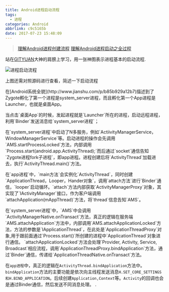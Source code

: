 ```yaml
---
title: Android进程启动流程
tags:
  - 进程
categories: Android
abbrlink: c9c5165b
date: 2017-07-23 15:48:09
---
```

> [理解Android进程创建流程](http://gityuan.com/2016/03/26/app-process-create/)
[理解Android进程启动之全过程](http://gityuan.com/2016/10/09/app-process-create-2/)

站在[GITYUAN](http://gityuan.com/)大神的肩膀上学习，用一张神图表示进程基本的启动流程.



![进程启动流程](93730-b39799182d787287.webp)

<!-- more -->

上图还需对照源码进行查看，简述一下启动流程
<p>
在[Android系统全貌](http://www.jianshu.com/p/b85b929a12b7)描述到了Zygote孵化了第一个进程是system_server进程，而且孵化第一个App进程是Launcher，也就是桌面App。
<p>
当点击`桌面App`的时候，发起进程就是`Launcher`所在的进程，启动远程进程，利用`Binder`发送消息给`system_server进程`；
<p>
在`system_server进程`中启动了N多服务，例如`ActiivityManagerService，WindowManagerService`等。启动进程的操作会先调用`AMS.startProcessLocked`方法，内部调用 `Process.start(android.app.ActivityThread);`而后通过`socket`通信告知`Zygote进程fork子进程`，即app进程。进程创建后将`ActivityThread`加载进去，执行`ActivityThread.main()`方法。
<p>
在`app进程`中，`main方法`会实例化`ActivityThread`，同时创建`ApplicationThread，Looper，Hander对象`，调用`attach方法`进行`Binder`通信，`looper`启动循环。`attach`方法内部获取`ActivityManagerProxy`对象，其实现了`IActivityManager`接口，作为客户端调用`attachApplication(mAppThread)`方法，将`thread`信息告知`AMS`。
<p>
在`system_server进程`中，`AMS`中会调用`ActivityManagerNative.onTransact`方法，真正的逻辑在服务端`AMS.attachApplication`方法中，内部调用`AMS.attachApplicationLocked`方法，方法的参数是`IApplicationThread`，在此处是`ApplicationThreadProxy`对象,用于跟前面通过`Process.start()`所创建的进程中`ApplicationThread`对象进行通信。
`attachApplicationLocked`方法会处理`Provider, Activity, Service, Broadcast`相应流程，调用`ApplicationThreadProxy.bindApplication`方法，通过`Binder`通信，传递给`ApplicationThreadNative.onTransact`方法。

在`app进程`中，真正的逻辑在`ActivityThread.bindApplication`方法中。`bindApplication`方法的主要功能是依次向主线程发送消息`H.SET_CORE_SETTINGS
和H.BIND_APPLICATION`。后续创建`Application,Context`等。`Activity`的回调也会是通过Binder通信，然后发送不同消息处理。
. 